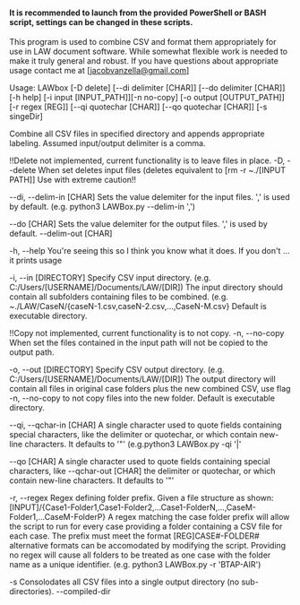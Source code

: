 #### It is recommended to launch from the provided PowerShell or BASH script, settings can be changed in these scripts.


This program is used to combine CSV and format them appropriately for use in
LAW document software. While somewhat flexible work is needed to make it truly
general and robust. If you have questions about appropriate usage
contact me at [jacobvanzella@gmail.com]


Usage: LAWbox 	[-D delete] [--di delimiter [CHAR]] [--do delimiter [CHAR]] [-h help]
					[-i input [INPUT_PATH]][-n no-copy] [-o output [OUTPUT_PATH]]
					[-r regex [REG]] [--qi quotechar [CHAR]] [--qo quotechar [CHAR]] [-s singeDir]

Combine all CSV files in specified directory and appends appropriate labeling.
Assumed input/output delimiter is a comma.

!!Delete not implemented, current functionality is to leave files in place.
-D, --delete		When set deletes input files (deletes equivalent to [rm -r ~./[INPUT PATH]]
					Use with extreme caution!!

--di, --delim-in [CHAR]	Sets the value delemiter for the input files. ',' is used by default.
							(e.g. python3 LAWBox.py --delim-in ',')

--do [CHAR]				Sets the value delemiter for the output files. ',' is used by default.
--delim-out [CHAR]

-h, --help				You're seeing this so I think you know what it does. If you don't ... it prints usage

-i, --in [DIRECTORY]		Specify CSV input directory. (e.g. C:/Users/[USERNAME]/Documents/LAW/[DIR])
							The input directory should contain all subfolders containing files to be combined.
							(e.g. ~./LAW/CaseN/{caseN-1.csv,caseN-2.csv,...,CaseN-M.csv}
							Default is executable directory.

!!Copy not implemented, current functionality is to not copy.
-n, --no-copy				When set the files contained in the input path will not be copied to the output path.

-o, --out [DIRECTORY]		Specify CSV output directory. (e.g. C:/Users/[USERNAME]/Documents/LAW/[DIR])
							The output directory will contain all files in original case folders plus the new 
							combined CSV, use flag -n, --no-copy to not copy files into the new folder.
							Default is executable directory.

--qi, --qchar-in [CHAR]	A single character used to quote fields containing special characters, like
							the delimiter or quotechar, or which contain new-line characters. It defaults to '"'
							(e.g.python3 LAWBox.py -qi '|'

--qo [CHAR]				A single character used to quote fields containing special characters, like
--qchar-out [CHAR]		the delimiter or quotechar, or which contain new-line characters. It defaults to '"'

-r, --regex				Regex defining folder prefix. Given a file structure as shown:
							[INPUT]/{Case1-Folder1,Case1-Folder2,...Case1-FolderN,...,CaseM-Folder1,...CaseM-FolderP}
							A regex matching the case folder prefix will allow the script to run for every case
							providing a folder containing a CSV file for each case. The prefix must meet the format
							[REG]CASE#-FOLDER# alternative formats can be accomodated by modifying the script. Providing
							no regex will cause all folders to be treated as one case with the folder name as a unique
							identifier. (e.g. python3 LAWBox.py -r 'BTAP-AIR')

-s						Consolodates all CSV files into a single output directory (no sub-directories).
--compiled-dir
